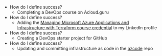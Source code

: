 - How do I define success?
	- Completing a DevOps course on Acloud.guru
- How do I define success?
	- Adding the [Managing Microsoft Azure Applications and Infrastructure with Terraform course credential](https://verify.acloud.guru/BBF6DCAF9344) to my LinkedIn profile
- How do I define success?
	- Creating a DevOps starter project for GitHub
- How do I define success?
	- Updating and committing infrastructure as code in the [azcode](https://github.com/dennislwm/azcode) repo